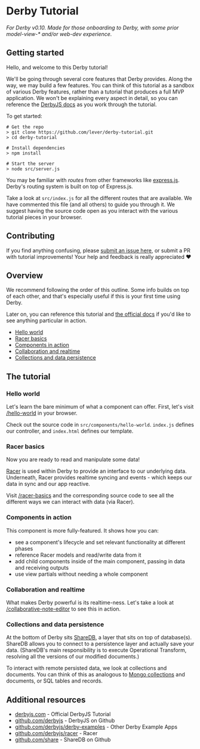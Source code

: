 # Derby Tutorial

_For Derby v0.10. Made for those onboarding to Derby, with some prior model-view-* and/or web-dev experience._

## Getting started

Hello, and welcome to this Derby tutorial!

We'll be going through several core features that Derby provides. Along the way, we may build a few features. You can think of this tutorial as a sandbox of various Derby features, rather than a tutorial that produces a full MVP application. We won't be explaining every aspect in detail, so you can reference the [DerbyJS docs](https://derbyjs.com/docs/derby-0.10) as you work through the tutorial.

To get started:

```
# Get the repo
> git clone https://github.com/lever/derby-tutorial.git
> cd derby-tutorial

# Install dependencies
> npm install

# Start the server
> node src/server.js
```

You may be familiar with *routes* from other frameworks like [express.js](https://expressjs.com). Derby's routing system is built on top of Express.js.

Take a look at `src/index.js` for all the different routes that are available. We have commented this file (and all others) to guide you through it. We suggest having the source code open as you interact with the various tutorial pieces in your browser.

## Contributing

If you find anything confusing, please [submit an issue here](https://github.com/lever/derby-tutorial/issues), or submit a PR with tutorial improvements! Your help and feedback is really appreciated :heart:

## Overview

We recommend following the order of this outline. Some info builds on top of each other, and that's especially useful if this is your first time using Derby.

Later on, you can reference this tutorial and [the official docs](https://derbyjs.com/) if you'd like to see anything particular in action.

* [Hello world](#hello-world)
* [Racer basics](#racer-basics)
* [Components in action](#components-in-action)
* [Collaboration and realtime](#collaboration-and-realtime)
* [Collections and data persistence](#collections-and-data-persistence)

## The tutorial

### Hello world

Let's learn the bare minimum of what a component can offer. First, let's visit
[/hello-world](http://localhost:3456/hello-world) in your browser.

Check out the source code in `src/components/hello-world`. `index.js` defines our controller, and `index.html` defines our template.

### Racer basics

Now you are ready to read and manipulate some data!

[Racer](https://derbyjs.com/docs/derby-0.10/models) is used within Derby to provide an interface to our underlying data. Underneath, Racer provides realtime syncing and events - which keeps our data in sync and our app reactive.

Visit [/racer-basics](http://localhost:3456/racer-basics) and the corresponding source code to see all the different ways we can interact with data (via Racer).

### Components in action

This component is more fully-featured. It shows how you can:

* see a component's lifecycle and set relevant functionality at different phases
* reference Racer models and read/write data from it
* add child components inside of the main component, passing in data and receiving outputs
* use view partials without needing a whole component

<!-- TODO 11/18/18: Might be better to break this into smaller subsections -->

### Collaboration and realtime

What makes Derby powerful is its realtime-ness. Let's take a look at [/collaborative-note-editor](http://localhost:3456/collaborative-note-editor) to see this in action.

### Collections and data persistence

At the bottom of Derby sits [ShareDB](https://github.com/share/sharedb), a layer that sits on top of database(s). ShareDB allows you to connect to a persistence layer and actually save your data. (ShareDB's main responsibility is to execute Operational Transform, resolving all the versions of our modified documents.)

To interact with remote persisted data, we look at collections and documents. You can think of this as analogous to [Mongo collections](https://docs.mongodb.com/manual/core/databases-and-collections/#collections) and documents, or SQL tables and records.

<!-- TODO 11/18/18: Reference how this is done on the server -->

## Additional resources

- [derbyjs.com](https://derbyjs.com/) - Official DerbyJS Tutorial
- [github.com/derbyjs](https://github.com/derbyjs/) - DerbyJS on Github
- [github.com/derbyjs/derby-examples](https://github.com/derbyjs/derby-examples) - Other Derby Example Apps
- [github.com/derbyjs/racer](https://github.com/derbyjs/racer/) - Racer
- [github.com/share](https://github.com/share/) - ShareDB on Github
